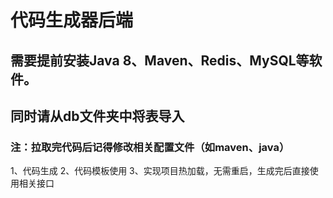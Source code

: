 # 代码生成器后端

## 需要提前安装Java 8、Maven、Redis、MySQL等软件。
## 同时请从db文件夹中将表导入
### 注：拉取完代码后记得修改相关配置文件（如maven、java）

1、代码生成
2、代码模板使用
3、实现项目热加载，无需重启，生成完后直接使用相关接口